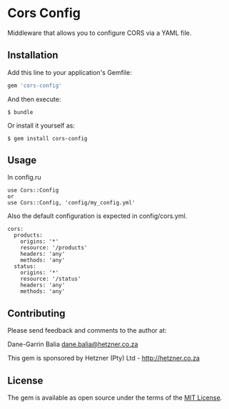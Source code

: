 # Cors Config

Middleware that allows you to configure CORS via a YAML file.

## Installation

Add this line to your application's Gemfile:

```ruby
gem 'cors-config'
```

And then execute:

    $ bundle

Or install it yourself as:

    $ gem install cors-config

## Usage

In config.ru

```
use Cors::Config
or
use Cors::Config, 'config/my_config.yml'
```

Also the default configuration is expected in config/cors.yml.

```
cors:
  products:
    origins: '*'
    resource: '/products'
    headers: 'any'
    methods: 'any'
  status:
    origins: '*'
    resource: '/status'
    headers: 'any'
    methods: 'any'
```

## Contributing

Please send feedback and comments to the author at:

Dane-Garrin Balia <dane.balia@hetzner.co.za>

This gem is sponsored by Hetzner (Pty) Ltd - http://hetzner.co.za

## License

The gem is available as open source under the terms of the [MIT License](http://opensource.org/licenses/MIT).
